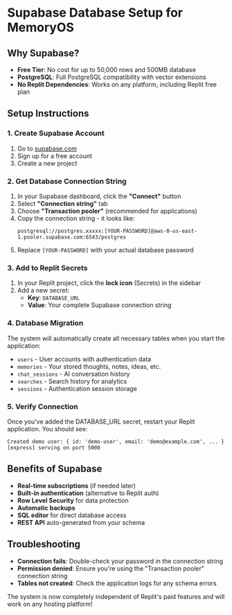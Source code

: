# Supabase Database Setup for MemoryOS

## Why Supabase?
- **Free Tier**: No cost for up to 50,000 rows and 500MB database
- **PostgreSQL**: Full PostgreSQL compatibility with vector extensions
- **No Replit Dependencies**: Works on any platform, including Replit free plan

## Setup Instructions

### 1. Create Supabase Account
1. Go to [supabase.com](https://supabase.com)
2. Sign up for a free account
3. Create a new project

### 2. Get Database Connection String
1. In your Supabase dashboard, click the **"Connect"** button
2. Select **"Connection string"** tab
3. Choose **"Transaction pooler"** (recommended for applications)
4. Copy the connection string - it looks like:
   ```
   postgresql://postgres.xxxxx:[YOUR-PASSWORD]@aws-0-us-east-1.pooler.supabase.com:6543/postgres
   ```
5. Replace `[YOUR-PASSWORD]` with your actual database password

### 3. Add to Replit Secrets
1. In your Replit project, click the **lock icon** (Secrets) in the sidebar
2. Add a new secret:
   - **Key**: `DATABASE_URL`
   - **Value**: Your complete Supabase connection string

### 4. Database Migration
The system will automatically create all necessary tables when you start the application:
- `users` - User accounts with authentication data
- `memories` - Your stored thoughts, notes, ideas, etc.
- `chat_sessions` - AI conversation history
- `searches` - Search history for analytics
- `sessions` - Authentication session storage

### 5. Verify Connection
Once you've added the DATABASE_URL secret, restart your Replit application. You should see:
```
Created demo user: { id: 'demo-user', email: 'demo@example.com', ... }
[express] serving on port 5000
```

## Benefits of Supabase
- **Real-time subscriptions** (if needed later)
- **Built-in authentication** (alternative to Replit auth)
- **Row Level Security** for data protection
- **Automatic backups**
- **SQL editor** for direct database access
- **REST API** auto-generated from your schema

## Troubleshooting
- **Connection fails**: Double-check your password in the connection string
- **Permission denied**: Ensure you're using the "Transaction pooler" connection string
- **Tables not created**: Check the application logs for any schema errors

The system is now completely independent of Replit's paid features and will work on any hosting platform!